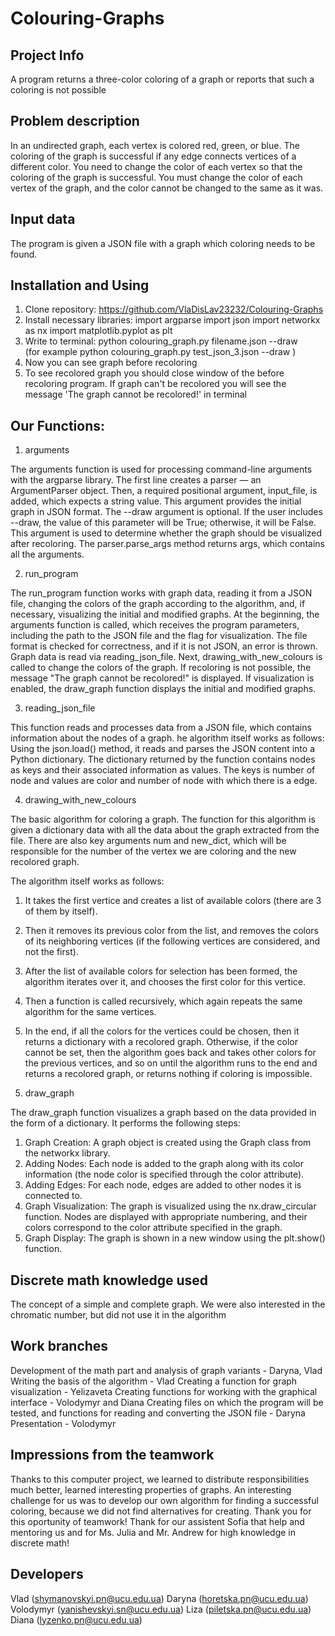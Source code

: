 # Colouring-Graphs

## Project Info
A program returns a three-color coloring of a graph or reports that such a coloring is not possible

## Problem description
In an undirected graph, each vertex is colored red, green, or blue. The coloring of the graph is successful if any edge connects vertices of a different color. You need to change the color of each vertex so that the coloring of the graph is successful. You must change the color of each vertex of the graph, and the color cannot be changed to the same as it was. 

## Input data
The program is given a JSON file with a graph which coloring needs to be found.

## Installation and Using

1. Clone repository: https://github.com/VlaDisLav23232/Colouring-Graphs
2. Install necessary libraries:
    import argparse
    import json
    import networkx as nx
    import matplotlib.pyplot as plt
3. Write to terminal:  python colouring_graph.py filename.json --draw  
(for example python colouring_graph.py test_json_3.json --draw )
4. Now you can see graph before recoloring 
5. To see recolored graph you should close window of the before recoloring program. If graph can't be recolored you will see the message 'The graph cannot be recolored!' in terminal

## Our Functions:

1. arguments

The arguments function is used for processing command-line arguments with the argparse library. 
The first line creates a parser — an ArgumentParser object. Then, a required positional argument, input_file, is added, which expects a string value. This argument provides the initial graph in JSON format. The --draw argument is optional. If the user includes --draw, the value of this parameter will be True; otherwise, it will be False. This argument is used to determine whether the graph should be visualized after recoloring. The parser.parse_args method returns args, which contains all the arguments.

2. run_program

The run_program function works with graph data, reading it from a JSON file, changing the colors of the graph according to the algorithm, and, if necessary, visualizing the initial and modified graphs. At the beginning, the arguments function is called, which receives the program parameters, including the path to the JSON file and the flag for visualization. The file format is checked for correctness, and if it is not JSON, an error is thrown. Graph data is read via reading_json_file. Next, drawing_with_new_colours is called to change the colors of the graph. If recoloring is not possible, the message "The graph cannot be recolored!" is displayed. If visualization is enabled, the draw_graph function displays the initial and modified graphs.

3. reading_json_file

This function reads and processes data from a JSON file, which contains information about the nodes of a graph.
he algorithm itself works as follows:
Using the json.load() method, it reads and parses the JSON content into a Python dictionary.
The dictionary returned by the function contains nodes as keys and their associated information as values.
The keys is number of node and values are color and number of node with which there is a edge.

4. drawing_with_new_colours

The basic algorithm for coloring a graph. The function for this algorithm is given a dictionary data with all the data about the graph extracted from the file. There are also key arguments num and new_dict, which will be responsible for the number of the vertex we are coloring and the new recolored graph.

The algorithm itself works as follows: 

1) It takes the first vertice and creates a list of available colors (there are 3 of them by itself).

2) Then it removes its previous color from the list, and removes the colors of its neighboring vertices (if the following vertices are considered, and not the first).

3) After the list of available colors for selection has been formed, the algorithm iterates over it, and chooses the first color for this vertice.

4) Then a function is called recursively, which again repeats the same algorithm for the same vertices.

5) In the end, if all the colors for the vertices could be chosen, then it returns a dictionary with a recolored graph. Otherwise, if the color cannot be set, then the algorithm goes back and takes other colors for the previous vertices, and so on until the algorithm runs to the end and returns a recolored graph, or returns nothing if coloring is impossible.

5. draw_graph

The draw_graph function visualizes a graph based on the data provided in the form of a dictionary. It performs the following steps:

 1) Graph Creation: A graph object is created using the Graph class from the networkx library.
 2) Adding Nodes: Each node is added to the graph along with its color information (the node color is specified through the color attribute).
 3) Adding Edges: For each node, edges are added to other nodes it is connected to.
 4) Graph Visualization: The graph is visualized using the nx.draw_circular function. Nodes are displayed with appropriate numbering, and their colors correspond to the color attribute specified in the graph.
 5) Graph Display: The graph is shown in a new window using the plt.show() function.

 ## Discrete math knowledge used

 The concept of a simple and complete graph. We were also interested in the chromatic number, but did not use it in the algorithm

 ## Work branches

Development of the math part and analysis of graph variants - Daryna, Vlad
Writing the basis of the algorithm - Vlad
Creating a function for graph visualization - Yelizaveta
Creating functions for working with the graphical interface - Volodymyr and Diana
Creating files on which the program will be tested, and functions for reading and converting the JSON file - Daryna
Presentation - Volodymyr

## Impressions from the teamwork

Thanks to this computer project, we learned to distribute responsibilities much better, learned interesting properties of graphs. An interesting challenge for us was to develop our own algorithm for finding a successful coloring, because we did not find alternatives for creating. Thank you for this oportunity of teamwork! Thank for our assistent Sofia that help and mentoring us and for Ms. Julia and Mr. Andrew for high knowledge in discrete math!

## Developers
Vlad (shymanovskyi.pn@ucu.edu.ua)
Daryna (horetska.pn@ucu.edu.ua)
Volodymyr (yanishevskyi.sn@ucu.edu.ua)
Liza (piletska.pn@ucu.edu.ua)
Diana (lyzenko.pn@ucu.edu.ua)
